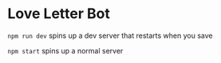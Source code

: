 # Love Letter Bot

`npm run dev` spins up a dev server that restarts when you save

`npm start` spins up a normal server

